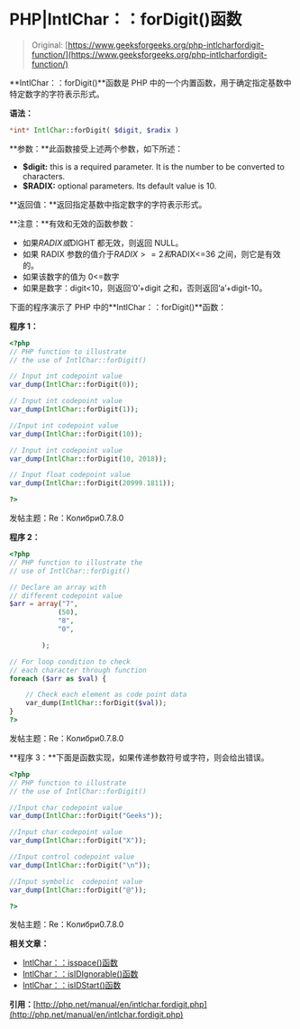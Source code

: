 # PHP|IntlChar：：forDigit()函数

> Original: [https://www.geeksforgeeks.org/php-intlcharfordigit-function/](https://www.geeksforgeeks.org/php-intlcharfordigit-function/)

**IntlChar：：forDigit()**函数是 PHP 中的一个内置函数，用于确定指定基数中特定数字的字符表示形式。

**语法：**

```php
*int* IntlChar::forDigit( $digit, $radix )
```

**参数：**此函数接受上述两个参数，如下所述：

*   **$digit:** this is a required parameter. It is the number to be converted to characters.
*   **$RADIX:** optional parameters. Its default value is 10.

**返回值：**返回指定基数中指定数字的字符表示形式。

**注意：**有效和无效的函数参数：

*   如果$RADIX 或$DIGHT 都无效，则返回 NULL。
*   如果 RADIX 参数的值介于$RADIX>=2 和$RADIX<=36 之间，则它是有效的。
*   如果该数字的值为 0<=数字
*   如果是数字：digit<10，则返回‘0’+digit 之和，否则返回‘a’+digit-10。

下面的程序演示了 PHP 中的**IntlChar：：forDigit()**函数：

**程序 1：**

```php
<?php
// PHP function to illustrate 
// the use of IntlChar::forDigit()

// Input int codepoint value 
var_dump(IntlChar::forDigit(0));

// Input int codepoint value 
var_dump(IntlChar::forDigit(1));

//Input int codepoint value 
var_dump(IntlChar::forDigit(10));

// Input int codepoint value 
var_dump(IntlChar::forDigit(10, 2018));

// Input float codepoint value 
var_dump(IntlChar::forDigit(20999.1811));

?>
```

发帖主题：Re：Колибри0.7.8.0

**程序 2：**

```php
<?php
// PHP function to illustrate the
// use of IntlChar::forDigit()

// Declare an array with
// different codepoint value 
$arr = array("7",
            (50), 
            "8",
            "0",

        );

// For loop condition to check 
// each character through function
foreach ($arr as $val) {

    // Check each element as code point data
    var_dump(IntlChar::forDigit($val));
}
?>
```

发帖主题：Re：Колибри0.7.8.0

**程序 3：**下面是函数实现，如果传递参数符号或字符，则会给出错误。

```php
<?php
// PHP function to illustrate 
// the use of IntlChar::forDigit()

//Input char codepoint value 
var_dump(IntlChar::forDigit("Geeks"));

//Input char codepoint value 
var_dump(IntlChar::forDigit("X"));

//Input control codepoint value 
var_dump(IntlChar::forDigit("\n"));

//Input symbolic  codepoint value 
var_dump(IntlChar::forDigit("@"));

?>
```

发帖主题：Re：Колибри0.7.8.0

**相关文章：**

*   [IntlChar：：isspace()函数](https://www.geeksforgeeks.org/php-intlcharisspace-function/)
*   [IntlChar：：isIDIgnorable()函数](https://www.geeksforgeeks.org/php-intlcharisidignorable-function/)
*   [IntlChar：：isIDStart()函数](https://www.geeksforgeeks.org/php-intlcharisidstart-function/)

**引用：**[http://php.net/manual/en/intlchar.fordigit.php](http://php.net/manual/en/intlchar.fordigit.php)